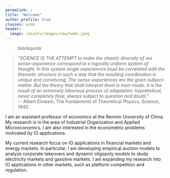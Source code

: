 ```yaml
---
permalink: /
title: "Welcome"
author_profile: true
classes: wide
header:
  image: /assets/images/new/home.jpeg
---
```

> blockquote

>_"SCIENCE IS THE ATTEMPT to make the chaotic diversity of our sense-experience correspond to a logically uniform system of thought. In this system single experiences must be correlated with the theoretic structure in such a way that the resulting coordination is unique and convincing. The sense-experiences are the given subject-matter. But the theory that shall interpret them is man-made. It is the result of an extremely laborious process of adaptation: hypothetical, never completely final, always subject to question and doubt."_  
> -- Albert Einstein, The Fundaments of Theoretical Physics, Science, 1940.

I am an assistant professor of economics at the Renmin University of China. My research is in the area of Industrial Organization and Applied Microeconomics. I am also interested in the econometric problems motivated by IO applications.

My current research focus on IO applications in financial markets and energy markets. In particular, I am developing empirical auction models to analyze corporate takeovers and dynamic oligopoly models to study electricity markets and gasoline markets. I am expanding my research into IO applications in other markets, such as platform competition and regulation.
